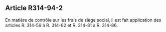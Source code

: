 ## Article R314-94-2

En matière de contrôle sur les frais de siège social, il est fait application des articles R. 314-56 à R. 314-62 et
R. 314-81 à R. 314-86.

